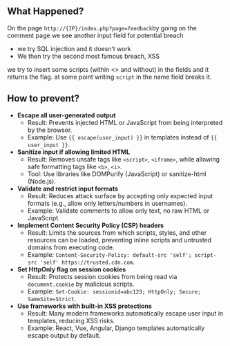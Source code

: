 ## What Happened?

On the page `http://{IP}/index.php?page=feedback`by going on the comment page we see another input field for potential breach

- we try SQL injection and it doesn’t work
- We then try the second most famous breach, XSS

we try to insert some scripts (within <> and without) in the fields and it returns the flag. at some point writing `script` in the name field breaks it.

## How to prevent?

- **Escape all user-generated output**
    - Result: Prevents injected HTML or JavaScript from being interpreted by the browser.
    - Example: Use `{{ escape(user_input) }}` in templates instead of `{{ user_input }}`.
- **Sanitize input if allowing limited HTML**
    - Result: Removes unsafe tags like `<script>`, `<iframe>`, while allowing safe formatting tags like `<b>`, `<i>`.
    - Tool: Use libraries like DOMPurify (JavaScript) or sanitize-html (Node.js).
- **Validate and restrict input formats**
    - Result: Reduces attack surface by accepting only expected input formats (e.g., allow only letters/numbers in usernames).
    - Example: Validate comments to allow only text, no raw HTML or JavaScript.
- **Implement Content Security Policy (CSP) headers**
    - Result: Limits the sources from which scripts, styles, and other resources can be loaded, preventing inline scripts and untrusted domains from executing code.
    - Example: `Content-Security-Policy: default-src 'self'; script-src 'self' https://trusted.cdn.com`.
- **Set HttpOnly flag on session cookies**
    - Result: Protects session cookies from being read via `document.cookie` by malicious scripts.
    - Example: `Set-Cookie: sessionid=abc123; HttpOnly; Secure; SameSite=Strict`.
- **Use frameworks with built-in XSS protections**
    - Result: Many modern frameworks automatically escape user input in templates, reducing XSS risks.
    - Example: React, Vue, Angular, Django templates automatically escape output by default.